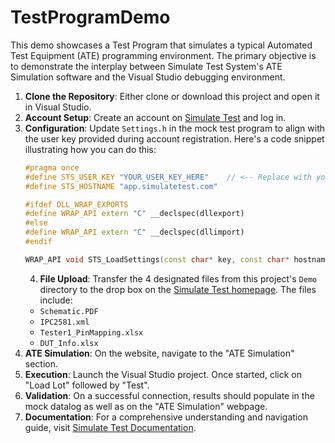 # TestProgramDemo

This demo showcases a Test Program that simulates a typical Automated Test Equipment (ATE) programming environment. The primary objective is to demonstrate the interplay between Simulate Test System's ATE Simulation software and the Visual Studio debugging environment.

1. **Clone the Repository**: Either clone or download this project and open it in Visual Studio.
2. **Account Setup**: Create an account on [Simulate Test](https://app.simulatetest.com) and log in.
3. **Configuration**: Update `Settings.h` in the mock test program to align with the user key provided during account registration. Here's a code snippet illustrating how you can do this:
   ```cpp
   #pragma once
   #define STS_USER_KEY "YOUR_USER_KEY_HERE"    // <-- Replace with your user key
   #define STS_HOSTNAME "app.simulatetest.com"

   #ifdef DLL_WRAP_EXPORTS
   #define WRAP_API extern "C" __declspec(dllexport)
   #else
   #define WRAP_API extern "C" __declspec(dllimport)
   #endif

   WRAP_API void STS_LoadSettings(const char* key, const char* hostname);
   ```
   4. **File Upload**: Transfer the 4 designated files from this project's `Demo` directory to the drop box on the [Simulate Test homepage](https://app.simulatetest.com). The files include:
   - `Schematic.PDF`
   - `IPC2581.xml`
   - `Tester1_PinMapping.xlsx`
   - `DUT_Info.xlsx`
5. **ATE Simulation**: On the website, navigate to the "ATE Simulation" section.
6. **Execution**: Launch the Visual Studio project. Once started, click on "Load Lot" followed by "Test".
7. **Validation**: On a successful connection, results should populate in the mock datalog as well as on the "ATE Simulation" webpage.
8. **Documentation**: For a comprehensive understanding and navigation guide, visit [Simulate Test Documentation](https://docs.simulatetest.com).

